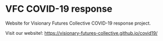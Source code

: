 # VFC COVID-19 response

Website for Visionary Futures Collective COVID-19 response project.

Visit our website!: https://visionary-futures-collective.github.io/covid19/
